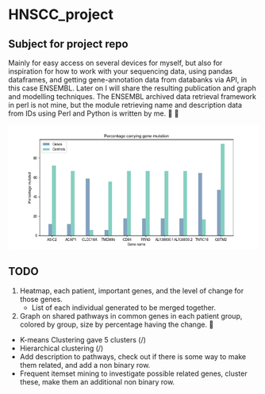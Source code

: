 # HNSCC_project

## Subject for project repo
Mainly for easy access on several devices for myself, but also for inspiration for
how to work with your sequencing data, using pandas dataframes, and getting gene-annotation data
from databanks via API, in this case ENSEMBL.
Later on I will share the resulting publication and graph and modelling techniques.
The ENSEMBL archived data retrieval framework in perl is not mine, but the module retrieving name and description data from IDs using Perl and Python is written by me. 
:panda_face: :snake:

![Graph of mutation prevalence in gene per group](https://github.com/AndreasAAR/HNSCC_project/blob/master/Graphs/Mutation_Prevalence.jpg?raw=true)


## TODO
1. Heatmap, each patient, important genes, and the level of change for those genes.
   * List of each individual generated to be merged together.
2. Graph on shared pathways in common genes in each patient group, colored by group, size by
percentage having the change. :snail:
  * K-means Clustering gave 5 clusters (/) 
  * Hierarchical clustering (/)
  * Add description to pathways, check out if there is some way to make them related, and add a non binary row.
  * Frequent itemset mining to investigate possible related genes, cluster these, make them an additional non binary row.
    
